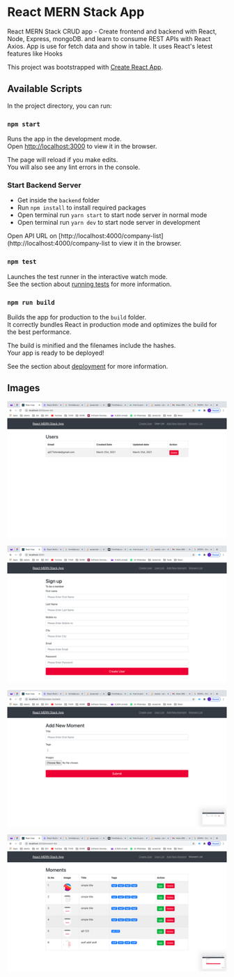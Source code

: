# React MERN Stack App

React MERN Stack CRUD app - Create frontend and backend with React, Node, Express, mongoDB. and learn to consume REST APIs with React Axios.
App is use for fetch data and show in table.
It uses React's letest features like Hooks

This project was bootstrapped with [Create React App](https://github.com/facebook/create-react-app).

## Available Scripts

In the project directory, you can run:

### `npm start`

Runs the app in the development mode.<br>
Open [http://localhost:3000](http://localhost:3000) to view it in the browser.

The page will reload if you make edits.<br>
You will also see any lint errors in the console.

### Start Backend Server

- Get inside the `backend` folder
- Run `npm install` to install required packages 
- Open terminal run `yarn start` to start node server in normal mode
- Open terminal run `yarn dev` to start node server in development 

Open API URL on [http://localhost:4000/company-list](http://localhost:4000/company-list to view it in the browser.


### `npm test`

Launches the test runner in the interactive watch mode.<br>
See the section about [running tests](https://facebook.github.io/create-react-app/docs/running-tests) for more information.

### `npm run build`

Builds the app for production to the `build` folder.<br>
It correctly bundles React in production mode and optimizes the build for the best performance.

The build is minified and the filenames include the hashes.<br>
Your app is ready to be deployed!

See the section about [deployment](https://facebook.github.io/create-react-app/docs/deployment) for more information.
## Images

![](images/Screenshot1.png)

![](images/Screenshot2.png)

![](images/Screenshot3.png)

![](images/Screenshot4.png)
